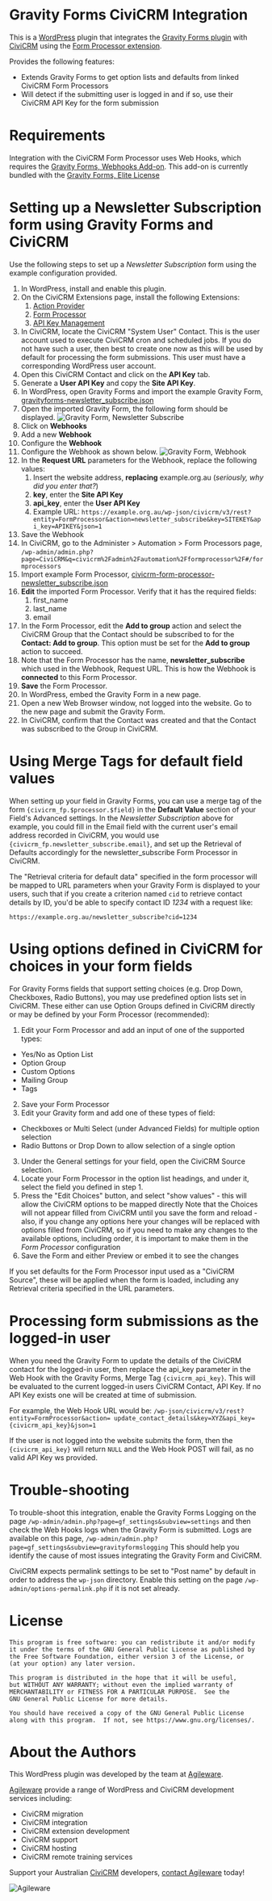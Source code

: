 # Gravity Forms CiviCRM Integration

This is a [WordPress](https://wordpress.org) plugin that integrates the [Gravity Forms plugin](https://www.gravityforms.com/) with [CiviCRM](https://civicrm.org) using the [Form Processor extension](https://civicrm.org/extensions/form-processor).

Provides the following features:
* Extends Gravity Forms to get option lists and defaults from linked CiviCRM Form Processors
* Will detect if the submitting user is logged in and if so, use their CiviCRM API Key for the form submission

# Requirements

Integration with the CiviCRM Form Processor uses Web Hooks, which requires the [Gravity Forms, Webhooks Add-on](https://www.gravityforms.com/add-ons/webhooks/). This add-on is currently bundled with the [Gravity Forms, Elite License](https://www.gravityforms.com/elite-license-plan/)

# Setting up a Newsletter Subscription form using Gravity Forms and CiviCRM

Use the following steps to set up a _Newsletter Subscription_ form using the example configuration provided.

1. In WordPress, install and enable this plugin.
2. On the CiviCRM Extensions page, install the following Extensions:
    1. [Action Provider](https://lab.civicrm.org/extensions/action-provider)
    2. [Form Processor](https://lab.civicrm.org/extensions/form-processor)
    3. [API Key Management](https://lab.civicrm.org/extensions/apikey)
3. In CiviCRM, locate the CiviCRM "System User" Contact. This is the user account used to execute CiviCRM cron and scheduled jobs. If you do not have such a user, then best to create one now as this will be used by default for processing the form submissions. This user must have a corresponding WordPress user account.
4. Open this CiviCRM Contact and click on the **API Key** tab.
5. Generate a **User API Key** and copy the **Site API Key**.
6. In WordPress, open Gravity Forms and import the example Gravity Form, [gravityforms-newsletter_subscribe.json](example/gravityforms-newsletter_subscribe.json)
7. Open the imported Gravity Form, the following form should be displayed. ![Gravity Form, Newsletter Subscribe](images/gravityforms-example.png)
8. Click on **Webhooks**
9. Add a new **Webhook**
10. Configure the **Webhook**
11. Configure the Webhook as shown below. ![Gravity Form, Webhook](images/gravityforms-webhook.png)
12. In the **Request URL** parameters for the Webhook, replace the following values:
    1. Insert the website address, **replacing** example.org.au (_seriously, why did you enter that?_)
    3. **key**, enter the **Site API Key**
    4. **api_key**, enter the **User API Key**
    5. Example URL: `https://example.org.au/wp-json/civicrm/v3/rest?entity=FormProcessor&action=newsletter_subscribe&key=SITEKEY&api_key=APIKEY&json=1`
13. Save the Webhook
14. In CiviCRM, go to the Administer > Automation > Form Processors page, `/wp-admin/admin.php?page=CiviCRM&q=civicrm%2Fadmin%2Fautomation%2Fformprocessor%2F#/formprocessors`
15. Import example Form Processor, [civicrm-form-processor-newsletter_subscribe.json](example/civicrm-form-processor-newsletter_subscribe.json)
16. **Edit** the imported Form Processor. Verify that it has the required fields:
    1. first_name
    2. last_name
    3. email
17. In the Form Processor, edit the **Add to group** action and select the CiviCRM Group that the Contact should be subscribed to for the **Contact: Add to group**. This option must be set for the **Add to group** action to succeed.
18. Note that the Form Processor has the name, **newsletter_subscribe** which used in the Webhook, Request URL. This is how the Webhook is **connected** to this Form Processor.
19. **Save** the Form Processor.
20. In WordPress, embed the Gravity Form in a new page.
21. Open a new Web Browser window, not logged into the website. Go to the new page and submit the Gravity Form.
22. In CiviCRM, confirm that the Contact was created and that the Contact was subscribed to the Group in CiviCRM.

# Using Merge Tags for default field values

When setting up your field in Gravity Forms, you can use a merge tag of the form `{civicrm_fp.$processor.$field}` in the **Default Value** section of your Field's Advanced settings.
In the _Newsletter Subscription_ above for example, you could fill in the Email field with the current user's email address recorded in CiviCRM, you would use `{civicrm_fp.newsletter_subscribe.email}`, and set up the Retrieval of Defaults accordingly for the newsletter_subscribe Form Processor in CiviCRM.

The "Retrieval criteria for default data" specified in the form processor will be mapped to URL parameters when your Gravity Form is displayed to your users, such that if you create a criterion named `cid` to retrieve contact details by ID, you'd be able to specify contact ID _1234_ with a request like:

`https://example.org.au/newsletter_subscribe?cid=1234`

# Using options defined in CiviCRM for choices in your form fields

For Gravity Forms fields that support setting choices (e.g. Drop Down, Checkboxes, Radio Buttons), you may use predefined option lists set in CiviCRM. These either can use Option Groups defined in CiviCRM directly or may be defined by your Form Processor (recommended):

1. Edit your Form Processor and add an input of one of the supported types:
- Yes/No as Option List
- Option Group
- Custom Options
- Mailing Group
- Tags
2. Save your Form Processor
3. Edit your Gravity form and add one of these types of field:
- Checkboxes or Multi Select (under Advanced Fields) for multiple option selection
- Radio Buttons or Drop Down to allow selection of a single option
3. Under the General settings for your field, open the CiviCRM Source selection.
4. Locate your Form Processor in the option list headings, and under it, select the field you defined in step 1.
5. Press the "Edit Choices" button, and select "show values" - this will allow the CiviCRM options to be mapped directly
   Note that the Choices will not appear filled from CiviCRM until you save the form and reload - also, if you change any options here your changes will be replaced with options filled from CiviCRM, so if you need to make any changes to the available options, including order, it is important to make them in the *Form Processor* configuration
6. Save the Form and either Preview or embed it to see the changes

If you set defaults for the Form Processor input used as a "CiviCRM Source", these will be applied when the form is loaded, including any Retrieval criteria specified in the URL parameters.

# Processing form submissions as the logged-in user

When you need the Gravity Form to update the details of the CiviCRM contact for the logged-in user, then replace the api_key parameter in the Web Hook with the Gravity Forms, Merge Tag `{civicrm_api_key}`. This will be evaluated to the current logged-in users CiviCRM Contact, API Key. If no API Key exists one will be created at time of submission.

For example, the Web Hook URL would be: `/wp-json/civicrm/v3/rest?entity=FormProcessor&action= update_contact_details&key=XYZ&api_key={civicrm_api_key}&json=1`

If the user is not logged into the website submits the form, then the `{civicrm_api_key}` will return `NULL` and the Web Hook POST will fail, as no valid API Key ws provided.

# Trouble-shooting

To trouble-shoot this integration, enable the Gravity Forms Logging on the page `/wp-admin/admin.php?page=gf_settings&subview=settings` and then check the Web Hooks logs when the Gravity Form is submitted. Logs are available on this page, `/wp-admin/admin.php?page=gf_settings&subview=gravityformslogging`
This should help you identify the cause of most issues integrating the Gravity Form and CiviCRM.

CiviCRM expects permalink settings to be set to "Post name" by default in order to address the `wp-json` directory. Enable this setting on the page `/wp-admin/options-permalink.php` if it is not set already.

# License

    This program is free software: you can redistribute it and/or modify
    it under the terms of the GNU General Public License as published by
    the Free Software Foundation, either version 3 of the License, or
    (at your option) any later version.

    This program is distributed in the hope that it will be useful,
    but WITHOUT ANY WARRANTY; without even the implied warranty of
    MERCHANTABILITY or FITNESS FOR A PARTICULAR PURPOSE.  See the
    GNU General Public License for more details.

    You should have received a copy of the GNU General Public License
    along with this program.  If not, see https://www.gnu.org/licenses/.

# About the Authors

This WordPress plugin was developed by the team at
[Agileware](https://agileware.com.au).

[Agileware](https://agileware.com.au) provide a range of WordPress and CiviCRM development services
including:

* CiviCRM migration
* CiviCRM integration
* CiviCRM extension development
* CiviCRM support
* CiviCRM hosting
* CiviCRM remote training services

Support your Australian [CiviCRM](https://civicrm.org) developers, [contact
Agileware](https://agileware.com.au/contact) today!

![Agileware](images/agileware-logo.png)